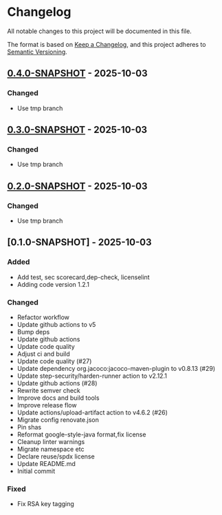# Changelog

All notable changes to this project will be documented in this file.

The format is based on [Keep a Changelog](https://keepachangelog.com/en/1.0.0/),
and this project adheres to [Semantic Versioning](https://semver.org/spec/v2.0.0.html).

## [0.4.0-SNAPSHOT] - 2025-10-03

### Changed

- Use tmp branch

## [0.3.0-SNAPSHOT] - 2025-10-03

### Changed

- Use tmp branch

## [0.2.0-SNAPSHOT] - 2025-10-03

### Changed

- Use tmp branch

## [0.1.0-SNAPSHOT] - 2025-10-03

### Added

- Add test, sec scorecard,dep-check, licenselint
- Adding code version 1.2.1

### Changed

- Refactor workflow
- Update github actions to v5
- Bump deps
- Update github actions
- Update code quality
- Adjust ci and build
- Update code quality (#27)
- Update dependency org.jacoco:jacoco-maven-plugin to v0.8.13 (#29)
- Update step-security/harden-runner action to v2.12.1
- Update github actions (#28)
- Rewrite semver check
- Improve docs and build tools
- Improve release flow
- Update actions/upload-artifact action to v4.6.2 (#26)
- Migrate config renovate.json
- Pin shas
- Reformat google-style-java format,fix license
- Cleanup linter warnings
- Migrate namespace etc
- Declare reuse/spdx license
- Update README.md
- Initial commit

### Fixed

- Fix RSA key tagging


[0.4.0-SNAPSHOT]: https://github.com/diggsweden/cose-lib-ci/compare/v0.3.0-SNAPSHOT..v0.4.0-SNAPSHOT
[0.3.0-SNAPSHOT]: https://github.com/diggsweden/cose-lib-ci/compare/v0.2.0-SNAPSHOT..v0.3.0-SNAPSHOT
[0.2.0-SNAPSHOT]: https://github.com/diggsweden/cose-lib-ci/compare/v0.1.0-SNAPSHOT..v0.2.0-SNAPSHOT

<!-- generated by git-cliff -->
